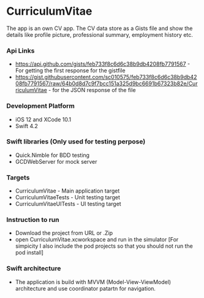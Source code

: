 # CurriculumVitae
The app is an own CV app. The CV data store as a Gists file and show the details like profile picture, professional summary, employment history etc. 

### Api Links
- https://api.github.com/gists/feb733f8c6d6c38b9db4208fb7791567 - For getting the first response for the gistfile
- https://gist.githubusercontent.com/sc010575/feb733f8c6d6c38b9db4208fb7791567/raw/64b0d8d7c9f7bcc151a325d9bc6691b67323b82e/CurriculumVitae - for the JSON response of the file

### Development Platform
- iOS 12 and XCode 10.1
- Swift 4.2

### Swift libraries (Only used for testing perpose)
- Quick.Nimble for BDD testing
- GCDWebServer for mock server

### Targets
- CurriculumVitae - Main application target
- CurriculumVitaeTests - Unit testing target
- CurriculumVitaeUITests - UI testing target

### Instruction to run
- Download the project from URL or .Zip
- open CurriculumVitae.xcworkspace and run in the simulator
[For simpicity I also include the pod projects so that you should not run the pod install]

### Swift architecture
- The application is build with MVVM (Model-View-ViewModel) architecture and use coordinator patartn for navigation.


